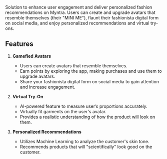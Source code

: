 Solution to enhance user engagement and deliver personalized fashion recommendations on Myntra. 
Users can create and upgrade avatars that resemble themselves (their "MINI ME"), flaunt their fashionista digital form on social media, and enjoy personalized recommendations and virtual try-ons.

## Features

1. **Gamefied Avatars**
   - Users can create avatars that resemble themselves.
   - Earn points by exploring the app, making purchases and use them to upgrade avatars.
   - Share your fashionista digital form on social media to gain attention and increase engagement.
     
2. **Virtual Try-On**
   - AI-powered feature to measure user’s proportions accurately.
   - Virtually fit garments on the user's avatar.
   - Provides a realistic understanding of how the product will look on them.
  
3. **Personalized Recommendations**
   - Utilizes Machine Learning to analyze the customer's skin tone.
   - Recommends products that will "scientifically" look good on the customer.


